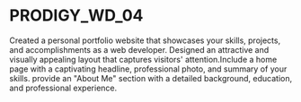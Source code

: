 # PRODIGY_WD_04
Created a personal portfolio website that showcases your skills, projects, and accomplishments as a web developer. Designed an attractive and visually appealing layout that captures visitors' attention.Include a home page with a captivating headline, professional photo, and summary of your skills. provide an "About Me" section with a detailed background, education, and professional experience.


